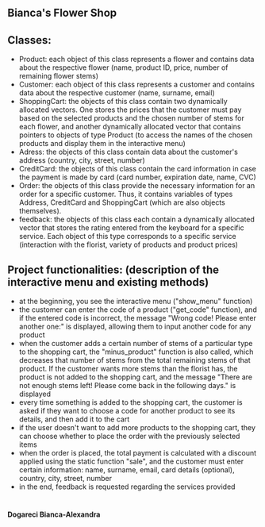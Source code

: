 ## Bianca's Flower Shop
## Classes:
* Product: each object of this class represents a flower and contains data about the respective flower (name, product ID, price, number of remaining flower stems)
* Customer: each object of this class represents a customer and contains data about the respective customer (name, surname, email)
* ShoppingCart: the objects of this class contain two dynamically allocated vectors. One stores the prices that the customer must pay based on the selected products and the chosen number of stems for each flower, and another dynamically allocated vector that contains pointers to objects of type Product (to access the names of the chosen products and display them in the interactive menu)
* Adress: the objects of this class contain data about the customer's address (country, city, street, number)
* CreditCard: the objects of this class contain the card information in case the payment is made by card (card number, expiration date, name, CVC)
* Order: the objects of this class provide the necessary information for an order for a specific customer. Thus, it contains variables of types Address, CreditCard and ShoppingCart (which are also objects themselves).
* feedback: the objects of this class each contain a dynamically allocated vector that stores the rating entered from the keyboard for a specific service. Each object of this type corresponds to a specific service (interaction with the florist, variety of products and product prices)

## Project functionalities: (description of the interactive menu and existing methods)
* at the beginning, you see the interactive menu ("show_menu" function)
* the customer can enter the code of a product ("get_code" function), and if the entered code is incorrect, the message "Wrong code! Please enter another one:" is displayed, allowing them to input another code for any product
* when the customer adds a certain number of stems of a particular type to the shopping cart, the "minus_product" function is also called, which decreases that number of stems from the total remaining stems of that product. If the customer wants more stems than the florist has, the product is not added to the shopping cart, and the message "There are not enough stems left! Please come back in the following days." is displayed
* every time something is added to the shopping cart, the customer is asked if they want to choose a code for another product to see its details, and then add it to the cart
* if the user doesn't want to add more products to the shopping cart, they can choose whether to place the order with the previously selected items
* when the order is placed, the total payment is calculated with a discount applied using the static function "sale", and the customer must enter certain information: name, surname, email, card details (optional), country, city, street, number
* in the end, feedback is requested regarding the services provided

#
#### Dogareci Bianca-Alexandra
